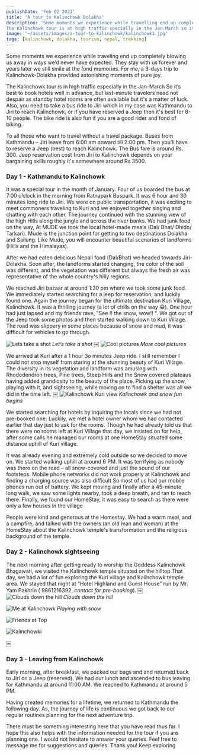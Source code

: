 ```yaml
---
publishDate: 'Feb 02 2021'
title: 'A tour to Kalinchowk Dolakha'
description: 'Some moments we experience while travelling end up completely blowing us away in ways we’d never have expected.
The Kalinchowk tour is at high traffic specially in the Jan-March so it’s best to book hotels well in advance...'
image: '~/assets/images/a-tour-to-kalinchowk/kalinchowk1.jpg'
tags: [kalinchowk, dolakha, tourism, nepal, trekking]
---
```



Some moments we experience while traveling end up completely blowing us away in ways we’d never have expected. They stay with us forever and years later we still smile at the fond memories. For me, a 3-days trip to Kalinchowk-Dolakha provided astonishing moments of pure joy.

The Kalinchowk tour is in high traffic especially in the Jan-March So it’s best to book hotels well in advance, but last-minute travelers need not despair as standby hotel rooms are often available but it's a matter of luck. Also, you need to take a bus ride to Jiri which in my case was Kathmandu to Jiri to reach Kalinchowk, or if you have reserved a Jeep then it's best for 8-10 people. The bike ride is also fun if you are a good rider and fond of biking.

To all those who want to travel without a travel package. Buses from Kathmandu – Jiri leave from 6:00 am onward till 2:00 pm. Then you’ll have to reserve a Jeep (best) to reach Kalinchowk. The Bus fare is around Rs. 300. Jeep reservation cost from  Jiri to Kalinchowk depends on your bargaining skills roughly it's somewhere around Rs 3500.

### Day 1 - Kathmandu to Kalinchowk
It was a special tour in the month of January. Four of us boarded the bus at 7:00 o’clock in the morning from Ratnapark Buspark. It was 6 hour and 30 minutes long ride to Jiri. We were on public transportation, it was exciting to meet commoners traveling to Kuri and we enjoyed together singing and chatting with each other. The journey continued with the stunning view of the high Hills along the jungle and across the river banks. We had junk food on the way, At MUDE we took the local hotel-made meals (Dal/ Bhat/ Dhido/ Tarkari). Mude is the junction point for getting to two destinations Dolakha and Sailung. Like Mude, you will encounter beautiful scenarios of landforms (Hills and the Himalayas).

After we had eaten delicious Nepali food (Dal/Bhat) we headed towards Jiri-Dolakha. Soon after, the landforms started changing, the color of the soil was different, and the vegetation was different but always the fresh air was representative of the whole country's hilly regions.

We reached Jiri bazaar at around 1:30 pm where we took some junk food. We immediately started searching for a jeep for reservation, and luckily found one. Again the journey began for the ultimate destination Kuri Village, Kalinchowk. It was a thrilling journey (a lot of chills on the way 😁). One hour had just lapsed and my friends rave, ”See !! the snow, wow!! “. We got out of the Jeep took some photos and then started walking down to Kuri Village. The road was slippery in some places because of snow and mud, it was difficult for vehicles to go through.

![Lets take a shot](/src/assets/images/a-tour-to-kalinchowk/startfriend.jpg)
*Let’s take a shot*
￼
![Cool pictures](/src/assets/images/a-tour-to-kalinchowk/friends1.jpg)
*More cool pictures*

We arrived at Kuri after a 1 hour 3o minutes Jeep ride. I still remember I could not stop myself from staring at the stunning beauty of Kuri Village. The diversity in its vegetation and landform was amusing with Rhododendron trees, Pine trees, Steep Hills and the Snow covered plateaus having added grandiosity to the beauty of the place. Picking up the snow, playing with it, and sightseeing, while moving on to find a shelter was all we did in the time left.
￼
![Kalinchowk Kuri view](/src/assets/images/a-tour-to-kalinchowk/kalinchowk1.jpg)
*Kalinchowk and snow fun begins*

We started searching for hotels by inquiring the locals since we had not pre-booked one. Luckily, we met a hotel owner whom we had contacted earlier that day just to ask for the rooms. Though he had already told us that there were no rooms left at Kuri Village that day, we insisted on for help, after some calls he managed our rooms at one HomeStay situated some distance uphill of Kuri village. 

It was already evening and extremely cold outside so we decided to move on. We started walking uphill at around 6 PM. It was terrifying as nobody was there on the road – all snow-covered and just the sound of our footsteps. Mobile phone networks did not work properly at Kalinchowk and finding a charging source was also difficult So most of us had our mobile phones run out of battery. We kept moving and finally after a 45-minute long walk, we saw some lights nearby, took a deep breath, and ran to reach there. Finally, we found our HomeStay, it was easy to search as there were only a few houses in the village

People were kind and generous at the Homestay. We had a warm meal, and a campfire, and talked with the owners (an old man and woman) at the HomeStay about the Kalinchowk temple's transformation and the religious background of the temple.

### Day 2 - Kalinchowk sightseeing
The next morning after getting ready to worship the Goddess Kalinchowk Bhagawati, we visited the Kalinchowk temple situated on the hilltop.That day, we had a lot of fun exploring the Kuri village and Kalinchowk temple area. We stayed that night at “Hotel Highland and Guest House” run by Mr. Yam Pakhrin ( 9861216392, *contact for pre-booking*).
￼
![Clouds down the hill](/src/assets/images/a-tour-to-kalinchowk/abovethecloud.jpg)
*Clouds down the hill*

![Me at Kalinchowk](/src/assets/images/a-tour-to-kalinchowk/playingwithsnowme.jpg)
*Playing with snow*

![Friends at Top](/src/assets/images/a-tour-to-kalinchowk/friendsattop1.jpg)

![Kalinchowki](/assets/images/a-tour-to-kalinchowk/scene.jpg)

￼
### Day 3 - Leaving from Kalinchowk
Early morning, after breakfast, we packed our bags and and returned back to Jiri on a Jeep (reserved). We had our lunch and ascended to bus leaving for Kathmandu at around 11:00 AM. We reached to Kathmandu at around 5 PM.

Having created memories for a lifetime, we returned to Kathmandu the following day. As, the journey of life is continuous we got back to our regular routines planning for the next adventure trip.

There must be something interesting here that you have read thus far. I hope this also helps with the information needed for the tour if you are planning one. I would not hesitate to answer your queries. Feel free to message me for suggestions and queries. Thank you! Keep exploring

